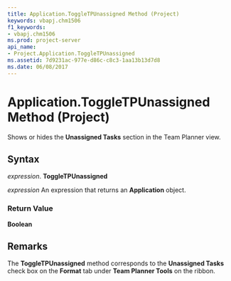 ```yaml
---
title: Application.ToggleTPUnassigned Method (Project)
keywords: vbapj.chm1506
f1_keywords:
- vbapj.chm1506
ms.prod: project-server
api_name:
- Project.Application.ToggleTPUnassigned
ms.assetid: 7d9231ac-977e-d86c-c8c3-1aa13b13d7d8
ms.date: 06/08/2017
---
```



# Application.ToggleTPUnassigned Method (Project)

Shows or hides the **Unassigned Tasks** section in the Team Planner view.


## Syntax

 _expression_. **ToggleTPUnassigned**

 _expression_ An expression that returns an **Application** object.


### Return Value

 **Boolean**


## Remarks

The **ToggleTPUnassigned** method corresponds to the **Unassigned Tasks** check box on the **Format** tab under **Team Planner Tools** on the ribbon.


